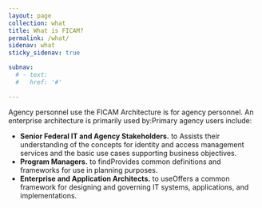 ```yaml
---
layout: page
collection: what
title: What is FICAM?
permalink: /what/
sidenav: what
sticky_sidenav: true

subnav:
  # - text: 
  #   href: '#'

---
```


Agency personnel use the FICAM Architecture is for agency personnel. An enterprise architecture is primarily used by:Primary agency users include:

- **Senior Federal IT and Agency Stakeholders.**  to Assists their understanding of the concepts for identity and access management services and the basic use cases supporting business objectives.
- **Program Managers.** to findProvides common definitions and frameworks for use in planning purposes.
- **Enterprise and Application Architects.** to useOffers a common framework for designing and governing IT systems, applications, and implementations.
